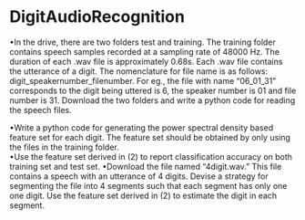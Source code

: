 # DigitAudioRecognition
•In the drive, there are two folders test and training. The training folder contains speech samples recorded at a sampling rate of 48000 Hz.
 The duration of each .wav file is approximately 0.68s. Each .wav file contains the utterance of a digit. The nomenclature for file name is as 
 follows: digit_speakernumber_filenumber. For eg., the file with name “06_01_31” corresponds to the digit being uttered is 6, the speaker number
 is 01 and file number is 31. Download the two folders and write a python code for reading the speech files.
	
•Write a python code for generating the power spectral density based feature set for each digit. The feature set should be obtained by only using 
 the files in the training folder.    
•Use the feature set derived in (2) to report classification accuracy on both training set and test set.
•Download the file named “4digit.wav.” This file contains a speech with an utterance of 4 digits. Devise a strategy for segmenting the file into 4 
 segments such that each segment has only one one digit. Use the feature set derived in (2) to estimate the digit in each segment.
